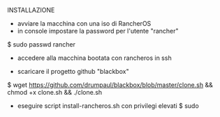 INSTALLAZIONE

- avviare la macchina con una iso di RancherOS
- in console impostare la password per l'utente "rancher"

$ sudo passwd rancher

- accedere alla macchina bootata con rancheros in ssh

- scaricare il progetto github "blackbox"

$ wget https://github.com/drumpaul/blackbox/blob/master/clone.sh && chmod +x clone.sh && ./clone.sh

- eseguire script install-rancheros.sh con privilegi elevati
$ sudo 
